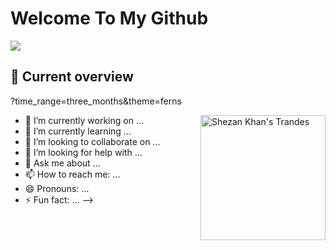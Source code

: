 
# Welcome To My Github

<a href="https://www.linkedin.com/in/shezankhan">
<img src="https://img.freepik.com/free-vector/gradient-devops-illustration_23-2149379660.jpg" />
</a>

## :eyes: Current overview
?time_range=three_months&theme=ferns
<div align="left">
<a href="https://app.daily.dev/mir"><img align="right" src="https://api.githubtrends.io/user/svg/shezank/repos" width="200" alt="Shezan Khan's Trandes"/></a>
</div>

- 🔭 I’m currently working on ...
- 🌱 I’m currently learning ...
- 👯 I’m looking to collaborate on ...
- 🤔 I’m looking for help with ...
- 💬 Ask me about ...
- 📫 How to reach me: ...
- 😄 Pronouns: ...
- ⚡ Fun fact: ...
-->
